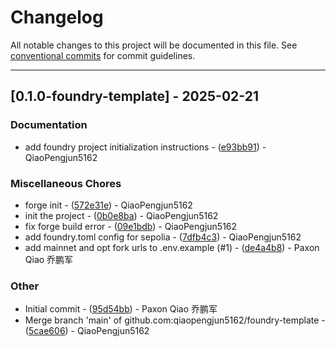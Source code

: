 # Changelog

All notable changes to this project will be documented in this file. See [conventional commits](https://www.conventionalcommits.org/) for commit guidelines.

---
## [0.1.0-foundry-template] - 2025-02-21

### Documentation

- add foundry project initialization instructions - ([e93bb91](https://github.com/S3-Partners/depacket-contracts/commit/e93bb910e5c884b2b98d34aa5a95fef76a62cd07)) - QiaoPengjun5162

### Miscellaneous Chores

- forge init - ([572e31e](https://github.com/S3-Partners/depacket-contracts/commit/572e31e80008d14c07e047748f695207eea67a1d)) - QiaoPengjun5162
- init the project - ([0b0e8ba](https://github.com/S3-Partners/depacket-contracts/commit/0b0e8ba93e91690e4032e69795bdb07f0025ae59)) - QiaoPengjun5162
- fix forge build error - ([09e1bdb](https://github.com/S3-Partners/depacket-contracts/commit/09e1bdb4603b3ef02f3f077d82d1d12f45f6221a)) - QiaoPengjun5162
- add foundry.toml config for sepolia - ([7dfb4c3](https://github.com/S3-Partners/depacket-contracts/commit/7dfb4c3863e2fd826309092cd4ff8d4f07bc9e3a)) - QiaoPengjun5162
- add mainnet and opt fork urls to .env.example (#1) - ([de4a4b8](https://github.com/S3-Partners/depacket-contracts/commit/de4a4b8cf9a688513a04e204e4aed9ae3d542428)) - Paxon Qiao 乔鹏军

### Other

- Initial commit - ([95d54bb](https://github.com/S3-Partners/depacket-contracts/commit/95d54bbbb1c555cdd5687de126e842bcdb5878fa)) - Paxon Qiao 乔鹏军
- Merge branch 'main' of github.com:qiaopengjun5162/foundry-template - ([5cae606](https://github.com/S3-Partners/depacket-contracts/commit/5cae606456fa52f1adc14f71370712c52269733e)) - QiaoPengjun5162

<!-- generated by git-cliff -->

